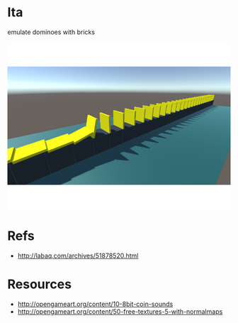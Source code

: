# Ita

emulate dominoes with bricks


![screenshot](screenshot.png)

# Refs

* http://labaq.com/archives/51878520.html

# Resources

* http://opengameart.org/content/10-8bit-coin-sounds
* http://opengameart.org/content/50-free-textures-5-with-normalmaps
